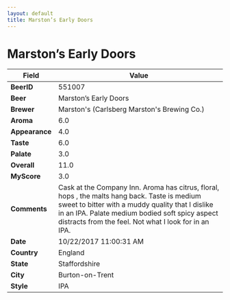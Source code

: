 ```yaml
---
layout: default
title: Marston’s Early Doors
---
```


# Marston’s Early Doors

| Field         | Value     |
|---------------|-----------|
| **BeerID** | 551007 |
| **Beer** | Marston’s Early Doors |
| **Brewer** | Marston&#39;s (Carlsberg Marston&#39;s Brewing Co.) |
| **Aroma** | 6.0 |
| **Appearance** | 4.0 |
| **Taste** | 6.0 |
| **Palate** | 3.0 |
| **Overall** | 11.0 |
| **MyScore** | 3.0 |
| **Comments** | Cask at the Company Inn. Aroma has citrus, floral, hops , the malts hang back. Taste is medium sweet to bitter with a muddy quality that I dislike in an IPA. Palate medium bodied soft spicy aspect distracts from the feel. Not what I look for in an IPA. |
| **Date** | 10/22/2017 11:00:31 AM |
| **Country** | England |
| **State** | Staffordshire |
| **City** | Burton-on-Trent |
| **Style** | IPA |
